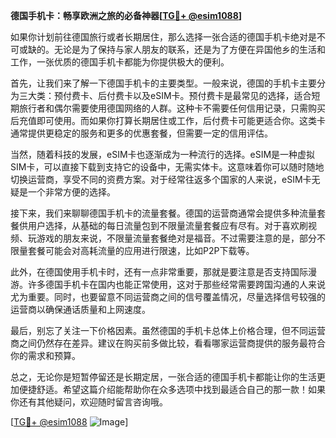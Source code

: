**德国手机卡：畅享欧洲之旅的必备神器[[TG💪+ @esim1088](https://t.me/s/esim1088)]**

如果你计划前往德国旅行或者长期居住，那么选择一张合适的德国手机卡绝对是不可或缺的。无论是为了保持与家人朋友的联系，还是为了方便在异国他乡的生活和工作，一张优质的德国手机卡都能为你提供极大的便利。

首先，让我们来了解一下德国手机卡的主要类型。一般来说，德国的手机卡主要分为三大类：预付费卡、后付费卡以及eSIM卡。预付费卡是最常见的选择，适合短期旅行者和偶尔需要使用德国网络的人群。这种卡不需要任何信用记录，只需购买后充值即可使用。而如果你打算长期居住或工作，后付费卡可能更适合你。这类卡通常提供更稳定的服务和更多的优惠套餐，但需要一定的信用评估。

当然，随着科技的发展，eSIM卡也逐渐成为一种流行的选择。eSIM是一种虚拟SIM卡，可以直接下载到支持它的设备中，无需实体卡。这意味着你可以随时随地切换运营商，享受不同的资费方案。对于经常往返多个国家的人来说，eSIM卡无疑是一个非常方便的选择。

接下来，我们来聊聊德国手机卡的流量套餐。德国的运营商通常会提供多种流量套餐供用户选择，从基础的每日流量包到不限量流量套餐应有尽有。对于喜欢刷视频、玩游戏的朋友来说，不限量流量套餐绝对是福音。不过需要注意的是，部分不限量套餐可能会对高耗流量的应用进行限速，比如P2P下载等。

此外，在德国使用手机卡时，还有一点非常重要，那就是要注意是否支持国际漫游。许多德国手机卡在国内也能正常使用，这对于那些经常需要跨国沟通的人来说尤为重要。同时，也要留意不同运营商之间的信号覆盖情况，尽量选择信号较强的运营商以确保通话质量和上网速度。

最后，别忘了关注一下价格因素。虽然德国的手机卡总体上价格合理，但不同运营商之间仍然存在差异。建议在购买前多做比较，看看哪家运营商提供的服务最符合你的需求和预算。

总之，无论你是短暂停留还是长期定居，一张合适的德国手机卡都能让你的生活更加便捷舒适。希望这篇介绍能帮助你在众多选项中找到最适合自己的那一款！如果你还有其他疑问，欢迎随时留言咨询哦。

[[TG💪+ @esim1088](https://t.me/s/esim1088) ![Image](https://i.postimg.cc/4NQfJmqS/Snipaste-2025-05-13-00-14-12.png)]